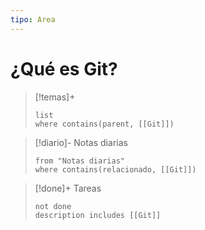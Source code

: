 ```yaml
---
tipo: Area
---
```


# ¿Qué es Git? 


>[!temas]+ 
>```dataview
>list 
>where contains(parent, [[Git]])
>```

>[!diario]- Notas diarias
>```list
>from "Notas diarias"
>where contains(relacionado, [[Git]])
>```

>[!done]+ Tareas
>```tasks
>not done 
>description includes [[Git]]
>```

